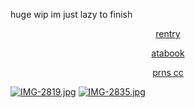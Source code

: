 huge wip im just lazy to finish

<p align="center" width="100%"><a href=https://rentry.co/H4NN1BALLECTER>rentry</a>
<p align="center" width="100%"><a href=https://spacedogs.atabook.org>atabook</a>
<p align="center" width="100%"><a href=https://pronouns.cc/@hanniballecter>prns cc</a>


[![IMG-2819.jpg](https://i.postimg.cc/W3NPYP7L/IMG-2819.jpg)](https://postimg.cc/yJb5Wt5v)
[![IMG-2835.jpg](https://i.postimg.cc/VLz7bxtx/IMG-2835.jpg)](https://postimg.cc/YjyN5ybR)
